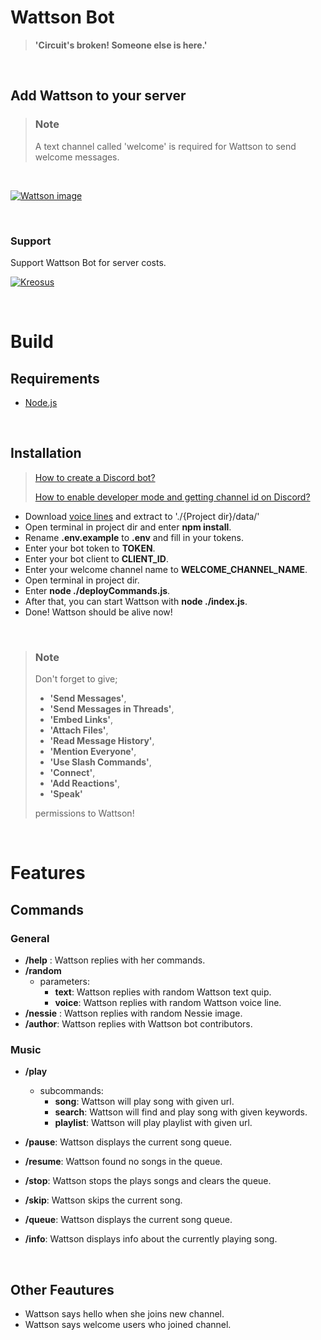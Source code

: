 # **Wattson Bot**

> **'Circuit's broken! Someone else is here.'**

<br/>

## **Add Wattson to your server**

> ### **Note**
>
> A text channel called 'welcome' is required for Wattson to send welcome messages.

<br/>

[![Wattson image](https://i.imgur.com/25XHUvF.jpg?1)](https://discord.com/api/oauth2/authorize?client_id=970358178975973376&permissions=277028784192&scope=bot%20applications.commands)

<br/>

### **Support**

Support Wattson Bot for server costs.

[![Kreosus](https://i.imgur.com/CXBYb6g.jpg?2)](https://kreosus.com/farukaygun)

<br/>

# **Build**

## **Requirements**

- [Node.js](https://nodejs.dev/download)

<br/>

## **Installation**

> [How to create a Discord bot?](https://discord.com/developers/docs/getting-started)
>
> [How to enable developer mode and getting channel id on Discord?](https://beebom.com/how-enable-disable-developer-mode-discord/#:~:text=%28Android,%20iOS%29-,1.,And%20that%27s%20it.)

- Download [voice lines](https://1drv.ms/u/s!AsHdGflePryehtN7hq1YNtVv8G0Deg?e=fMDZH4) and extract to './{Project dir}/data/'
- Open terminal in project dir and enter **npm install**.
- Rename **.env.example** to **.env** and fill in your tokens.
- Enter your bot token to **TOKEN**.
- Enter your bot client to **CLIENT_ID**.
- Enter your welcome channel name to **WELCOME_CHANNEL_NAME**.
- Open terminal in project dir.
- Enter **node ./deployCommands.js**.
- After that, you can start Wattson with **node ./index.js**.
- Done! Wattson should be alive now!

<br/>

> ### **Note**
>
> Don't forget to give;
>
> - **'Send Messages'**,
> - **'Send Messages in Threads'**,
> - **'Embed Links'**,
> - **'Attach Files'**,
> - **'Read Message History'**,
> - **'Mention Everyone'**,
> - **'Use Slash Commands'**,
> - **'Connect'**,
> - **'Add Reactions'**,
> - **'Speak'**
>
> permissions to Wattson!

<br/>

# **Features**

## **Commands**

### **General**

- **/help** : Wattson replies with her commands.
- **/random**
  - parameters:
    - **text**: Wattson replies with random Wattson text quip.
    - **voice**: Wattson replies with random Wattson voice line.
- **/nessie** : Wattson replies with random Nessie image.
- **/author**: Wattson replies with Wattson bot contributors.

### **Music**

- **/play**

  - subcommands:
    - **song**: Wattson will play song with given url.
    - **search**: Wattson will find and play song with given keywords.
    - **playlist**: Wattson will play playlist with given url.

- **/pause**: Wattson displays the current song queue.
- **/resume**: Wattson found no songs in the queue.
- **/stop**: Wattson stops the plays songs and clears the queue.
- **/skip**: Wattson skips the current song.
- **/queue**: Wattson displays the current song queue.
- **/info**: Wattson displays info about the currently playing song.

<br/>

## **Other Feautures**

- Wattson says hello when she joins new channel.
- Wattson says welcome users who joined channel.
